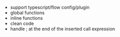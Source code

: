 - support typescript/flow config/plugin
- global functions
- inline functions
- clean code
- handle ; at the end of the inserted call expression